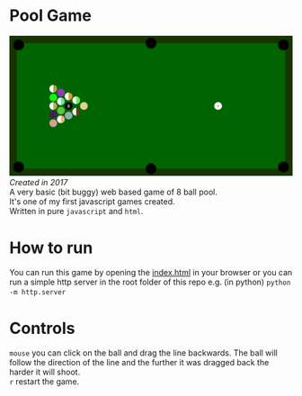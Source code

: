# Pool Game
![pool game](./img/pool_game.PNG)
*Created in 2017*<br>
A very basic (bit buggy) web based game of 8 ball pool.<br>
It's one of my first javascript games created.<br>
Written in pure `javascript` and `html`.

# How to run
You can run this game by opening the [index.html](./index.html) in your browser or you can run a simple http server in the root folder of this repo e.g. (in python) `python -m http.server`

# Controls
`mouse` you can click on the ball and drag the line backwards. The ball will follow the direction of the line and the further it was dragged back the harder it will shoot.<br>
`r` restart the game.
